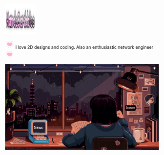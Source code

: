 <img src="https://raw.githubusercontent.com/handescribbles/handescribbles/main/cooltext439240760617193.png" alt="" width="100" height="100">

<img src="https://raw.githubusercontent.com/handescribbles/handescribbles/main/LightImpassionedAsiaticlesserfreshwaterclam-max-1mb.gif" alt="" width="30" height="30"> I love 2D designs and coding. Also an enthusiastic network engineer <img src="https://raw.githubusercontent.com/handescribbles/handescribbles/main/LightImpassionedAsiaticlesserfreshwaterclam-max-1mb.gif" alt="" width="30" height="30">

<img src="https://raw.githubusercontent.com/handescribbles/handescribbles/4e63034c8ffe4cff5c06d3c4c30491c3ce25575d/pixel-study.gif" width="auto">

<!--
**handescribbles/handescribbles** is a ✨ _special_ ✨ repository because its `README.md` (this file) appears on your GitHub profile.

Here are some ideas to get you started:

- 🔭 I’m currently working on ...
- 🌱 I’m currently learning ...
- 👯 I’m looking to collaborate on ...
- 🤔 I’m looking for help with ...
- 💬 Ask me about ...
- 📫 How to reach me: ...
- 😄 Pronouns: ...
- ⚡ Fun fact: ...
-->
